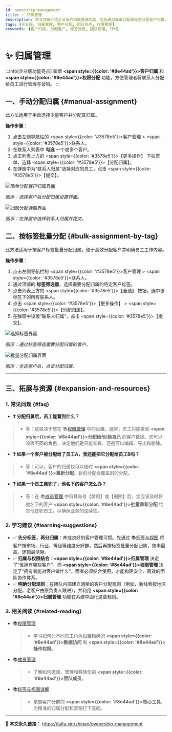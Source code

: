 ```yaml
---
id: ownership-management
title: ✨ 归属管理
description: 本文详细介绍企业版的归属管理功能，包括通过简单分配和标签分配客户归属，帮助管理者将联系人合理分配给员工，优化客户管理与营销效果。
tags: [企业版, 归属管理, 客户分配, 团队协作, 权限管理]
keywords: [客户归属, 分配客户, 标签分配, 团队管理, CRM]
---
```


# ✨ 归属管理

:::info[企业版功能亮点]
新增 **<span style={{color: '#8e44ad'}}>客户归属</span>** 和 **<span style={{color: '#8e44ad'}}>权限分配</span>** 功能，方便管理者将联系人分配给员工进行管理与营销。
:::

## 一、手动分配归属 {#manual-assignment}

此方法适用于手动选择少量客户并分配其归属。

**操作步骤**：
1.  点击左侧导航栏的 <span style={{color: '#3578e5'}}>客户管理</span> > <span style={{color: '#3578e5'}}>联系人</span>。
2.  在联系人列表中 **勾选** 一个或多个客户。
3.  点击列表上方的 <span style={{color: '#3578e5'}}>【更多操作】</span> 下拉菜单，选择 <span style={{color: '#3578e5'}}>【分配归属】</span>。
4.  在弹窗中为“联系人归属”选择对应的员工，点击 <span style={{color: '#3578e5'}}>【提交】</span>。

![简单分配客户归属界面](https://cos.files.maozhishi.com/data/web/web-files/img/1733399624967.png)

_图示：选择客户后分配归属设置界面。_

![归属分配弹窗界面](https://cos.files.maozhishi.com/data/web/web-files/img/1733399624969.png)

_图示：在弹窗中选择联系人归属并提交。_

## 二、按标签批量分配 {#bulk-assignment-by-tag}

此方法适用于按客户标签批量分配归属，便于高效分配客户并明确员工工作内容。

**操作步骤**：
1.  点击左侧导航栏的 <span style={{color: '#3578e5'}}>客户管理</span> > <span style={{color: '#3578e5'}}>联系人</span>。
2.  通过顶部的 **标签筛选器**，选择需要分配归属的特定客户标签。
3.  点击列表上方的 <span style={{color: '#3578e5'}}>【全选】</span> 按钮，选中该标签下的所有联系人。
4.  点击 <span style={{color: '#3578e5'}}>【更多操作】</span> > <span style={{color: '#3578e5'}}>【分配归属】</span>。
5.  在弹窗中设置“联系人归属”，点击 <span style={{color: '#3578e5'}}>【提交】</span>。

![选择标签界面](https://cos.files.maozhishi.com/data/web/web-files/img/1733399624970.png)

_图示：通过标签筛选需要分配归属的客户。_

![批量分配归属界面](https://cos.files.maozhishi.com/data/web/web-files/img/1733399624971.png)

_图示：全选客户后，点击分配归属。_

---

## 三、拓展与资源 {#expansion-and-resources}

### 1. 常见问题 {#faq}

- **❓ 分配归属后，员工能看到什么？**
> - 答：这取决于您在 📚[权限管理](./permissions-management) 中的设置。通常，员工只能看到 **<span style={{color: '#8e44ad'}}>分配给他/她自己</span>** 的客户数据。您可以设置不同的角色，决定他们是只能查看、还是可以编辑、导出和删除。

- **❓ 如果一个客户被分配给了员工A，我还能把它分配给员工B吗？**
> - 答：可以。客户的归属权可以随时 **<span style={{color: '#8e44ad'}}>重新分配</span>**。新的分配会覆盖旧的分配。

- **❓ 如果一个员工离职了，他名下的客户怎么办？**
> - 答：在 📚[成员管理](./member-management) 中将其账号【禁用】或【删除】后，您应该及时将他名下的客户 **<span style={{color: '#8e44ad'}}>批量重新分配</span>** 给其他在职员工，以确保业务的连续性。

### 2. 学习建议 {#learning-suggestions}

- ✅ **先分标签，再分归属**：养成良好的客户管理习惯。先通过 📚[标签与视图](./contacts-tags-views) 将客户按市场、行业、等级等维度分好群，然后再按标签批量分配归属，效率最高，逻辑最清晰。
- ✅ **归属与权限结合**：**<span style={{color: '#8e44ad'}}>归属管理</span>** 决定了“谁拥有哪些客户”，而 **<span style={{color: '#8e44ad'}}>权限管理</span>** 决定了“拥有者能对客户做什么”。两者必须结合使用，才能构建安全、高效的团队协作体系。
- ✅ **明确分配规则**：在团队内部建立清晰的客户分配规则（例如，新线索按地区分配，老客户由原负责人跟进），并利用 **<span style={{color: '#8e44ad'}}>归属管理</span>** 功能在系统中固化这些规则。

### 3. 相关阅读 {#related-reading}

- 📚[权限管理](./permissions-management)
  > - 学习如何为不同员工角色设置精确的 **<span style={{color: '#8e44ad'}}>数据访问</span>** 和 **<span style={{color: '#8e44ad'}}>操作权限</span>**。
- 📚[成员管理](./member-management)
  > - 了解如何邀请、管理和移除您的 **<span style={{color: '#8e44ad'}}>团队成员</span>**。
- 📚[标签与视图详解](./contacts-tags-views)
  > - 掌握客户分群的 **<span style={{color: '#8e44ad'}}>核心工具</span>**，为精准的归属分配和营销打下基础。

---

🔗 **本文永久链接：** https://laifa.xin/zhinan/ownership-management